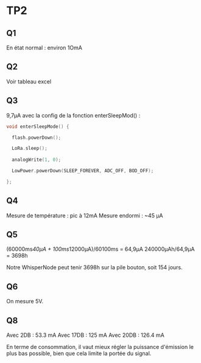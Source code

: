 # TP2

## Q1
En état normal : environ 1OmA

## Q2
Voir tableau excel

## Q3
9,7µA avec la config de la fonction enterSleepMod() :

```c++
void enterSleepMode() {

  flash.powerDown();

  LoRa.sleep();
  
  analogWrite(1, 0);

  LowPower.powerDown(SLEEP_FOREVER, ADC_OFF, BOD_OFF);

};
```

## Q4
Mesure de température : pic à 12mA
Mesure endormi : ~45 µA

## Q5

(60000ms*40µA + 100ms*12000µA)/60100ms = 64,9µA
240000µAh/64,9µA = 3698h

Notre WhisperNode peut tenir 3698h sur la pile bouton, soit 154 jours.

## Q6

On mesure 5V.

## Q8 

Avec 2DB : 53.3 mA
Avec 17DB : 125 mA
Avec 20DB : 126.4 mA

En terme de consommation, il vaut mieux régler la puissance d'émission le plus bas possible, bien que cela limite la portée du signal.
